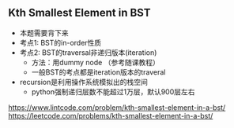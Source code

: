 ## Kth Smallest Element in BST
- 本题需要背下来
- 考点1: BST的in-order性质
- 考点2: BST的traversal非递归版本(iteration)
    - 方法：用dummy node （参考随课教程）
    - 一般BST的考点都是iteration版本的traveral
- recursion是利用操作系统模拟出的栈空间
    - python强制递归层数不能超过1万层，默认900层左右
    
https://www.lintcode.com/problem/kth-smallest-element-in-a-bst/
https://leetcode.com/problems/kth-smallest-element-in-a-bst/

